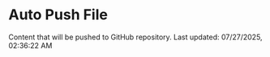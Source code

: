 # Auto Push File

Content that will be pushed to GitHub repository.
Last updated: 07/27/2025, 02:36:22 AM
